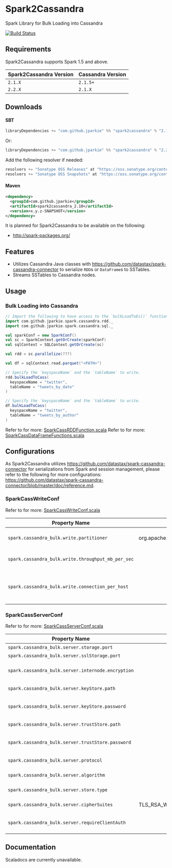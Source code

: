 # Spark2Cassandra

Spark Library for Bulk Loading into Cassandra

[![Build Status](https://travis-ci.org/jparkie/Spark2Cassandra.svg?branch=master)](https://travis-ci.org/jparkie/Spark2Cassandra)

## Requirements

Spark2Cassandra supports Spark 1.5 and above.

| Spark2Cassandra Version | Cassandra Version |
| ------------------------| ----------------- |
| `2.1.X`                 | `2.1.5+`          |
| `2.2.X`                 | `2.1.X`           |

## Downloads

#### SBT
```scala
libraryDependencies += "com.github.jparkie" %% "spark2cassandra" % "2.1.0"
```

Or:

```scala
libraryDependencies += "com.github.jparkie" %% "spark2cassandra" % "2.2.0"
```

Add the following resolver if needed:

```scala
resolvers += "Sonatype OSS Releases" at "https://oss.sonatype.org/content/repositories/releases"
resolvers += "Sonatype OSS Snapshots" at "https://oss.sonatype.org/content/repositories/snapshots"
```

#### Maven
```xml
<dependency>
  <groupId>com.github.jparkie</groupId>
  <artifactId>spark2cassandra_2.10</artifactId>
  <version>x.y.z-SNAPSHOT</version>
</dependency>
```

It is planned for Spark2Cassandra to be available on the following:
- http://spark-packages.org/

## Features
- Utilizes Cassandra Java classes with https://github.com/datastax/spark-cassandra-connector to serialize `RDD`s or `DataFrame`s to SSTables.
- Streams SSTables to Cassandra nodes.

## Usage

### Bulk Loading into Cassandra

```scala
// Import the following to have access to the `bulkLoadToEs()` function for RDDs or DataFrames.
import com.github.jparkie.spark.cassandra.rdd._
import com.github.jparkie.spark.cassandra.sql._

val sparkConf = new SparkConf()
val sc = SparkContext.getOrCreate(sparkConf)
val sqlContext = SQLContext.getOrCreate(sc)

val rdd = sc.parallelize(???)

val df = sqlContext.read.parquet("<PATH>")

// Specify the `keyspaceName` and the `tableName` to write.
rdd.bulkLoadToCass(
  keyspaceName = "twitter",
  tableName = "tweets_by_date"
)

// Specify the `keyspaceName` and the `tableName` to write.
df.bulkLoadToCass(
  keyspaceName = "twitter",
  tableName = "tweets_by_author"
)
```

Refer to for more: [SparkCassRDDFunction.scala](https://github.com/jparkie/Spark2Cassandra/blob/master/src/main/scala/com/github/jparkie/spark/cassandra/rdd/SparkCassRDDFunctions.scala)
Refer to for more: [SparkCassDataFrameFunctions.scala](https://github.com/jparkie/Spark2Cassandra/blob/master/src/main/scala/com/github/jparkie/spark/cassandra/sql/SparkCassDataFrameFunctions.scala)

## Configurations

As Spark2Cassandra utilizes https://github.com/datastax/spark-cassandra-connector for serializations from Spark and session management, please refer to the following for more configurations: https://github.com/datastax/spark-cassandra-connector/blob/master/doc/reference.md.

### SparkCassWriteConf

Refer to for more: [SparkCassWriteConf.scala](https://github.com/jparkie/Spark2Cassandra/blob/master/src/main/scala/com/github/jparkie/spark/cassandra/conf/SparkCassWriteConf.scala)

| Property Name                                       | Default                                     | Description |
| --------------------------------------------------- |:-------------------------------------------:| ------------|
| `spark.cassandra_bulk.write.partitioner`            | org.apache.cassandra.dht.Murmur3Partitioner | The 'partitioner' defined in cassandra.yaml. |
| `spark.cassandra_bulk.write.throughput_mb_per_sec`  | Int.MaxValue                                | The maximum throughput to throttle. |
| `spark.cassandra_bulk.write.connection_per_host`    | 1                                           | The number of connections per host to utilize when streaming SSTables. |

### SparkCassServerConf

Refer to for more: [SparkCassServerConf.scala](https://github.com/jparkie/Spark2Cassandra/blob/master/src/main/scala/com/github/jparkie/spark/cassandra/conf/SparkCassServerConf.scala)

| Property Name                                      | Default                                                   | Description |
| -------------------------------------------------- |:---------------------------------------------------------:| ------------|
| `spark.cassandra_bulk.server.storage.port`         | 7000                                                      | The 'storage_port' defined in cassandra.yaml. |
| `spark.cassandra_bulk.server.sslStorage.port`      | 7001                                                      | The 'ssl_storage_port' defined in cassandra.yaml. |
| `spark.cassandra_bulk.server.internode.encryption` | "none"                                                    | The 'server_encryption_options:internode_encryption' defined in cassandra.yaml. |
| `spark.cassandra_bulk.server.keyStore.path`        | conf/.keystore                                            | The 'server_encryption_options:keystore' defined in cassandra.yaml. |
| `spark.cassandra_bulk.server.keyStore.password`    | cassandra                                                 | The 'server_encryption_options:keystore_password' defined in cassandra.yaml. |
| `spark.cassandra_bulk.server.trustStore.path`      | conf/.truststore                                          | The 'server_encryption_options:truststore' defined in cassandra.yaml. |
| `spark.cassandra_bulk.server.trustStore.password`  | cassandra                                                 | The 'server_encryption_options:truststore_password' defined in cassandra.yaml. |
| `spark.cassandra_bulk.server.protocol`             | TLS                                                       | The 'server_encryption_options:protocol' defined in cassandra.yaml. |
| `spark.cassandra_bulk.server.algorithm`            | SunX509                                                   | The 'server_encryption_options:algorithm' defined in cassandra.yaml. |
| `spark.cassandra_bulk.server.store.type`           | JKS                                                       | The 'server_encryption_options:store_type' defined in cassandra.yaml. |
| `spark.cassandra_bulk.server.cipherSuites`         | TLS_RSA_WITH_AES_128_CBC_SHA,TLS_RSA_WITH_AES_256_CBC_SHA | The 'server_encryption_options:cipher_suites' defined in cassandra.yaml. |
| `spark.cassandra_bulk.server.requireClientAuth`    | false                                                     | The 'server_encryption_options:require_client_auth' defined in cassandra.yaml. |

## Documentation

Scaladocs are currently unavailable.
